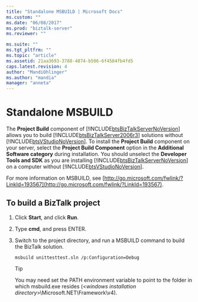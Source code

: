 ```yaml
---
title: "Standalone MSBUILD | Microsoft Docs"
ms.custom: ""
ms.date: "06/08/2017"
ms.prod: "biztalk-server"
ms.reviewer: ""

ms.suite: ""
ms.tgt_pltfrm: ""
ms.topic: "article"
ms.assetid: 21aa3693-3788-4874-b506-6f4584fb4fd5
caps.latest.revision: 4
author: "MandiOhlinger"
ms.author: "mandia"
manager: "anneta"
---
```

# Standalone MSBUILD
The **Project Build** component of [!INCLUDE[btsBizTalkServerNoVersion](../includes/btsbiztalkservernoversion-md.md)] allows you to build [!INCLUDE[btsBizTalkServer2006r3](../includes/btsbiztalkserver2006r3-md.md)] solutions without [!INCLUDE[btsVStudioNoVersion](../includes/btsvstudionoversion-md.md)]. To install the **Project Build** component on your server, select the **Project Build Component** option in the **Additional Software category** during installation. You should unselect the **Developer Tools and SDK** as you are installing [!INCLUDE[btsBizTalkServerNoVersion](../includes/btsbiztalkservernoversion-md.md)] on a computer without [!INCLUDE[btsVStudioNoVersion](../includes/btsvstudionoversion-md.md)].  
  
 For more information on MSBUILD, see [http://go.microsoft.com/fwlink/?LinkId=193567](http://go.microsoft.com/fwlink/?LinkId=193567).  
  
## To build a BizTalk project  
  
1.  Click **Start**, and click **Run**.  
  
2.  Type **cmd**, and press ENTER.  
  
3.  Switch to the project directory, and run a MSBUILD command to build the BizTalk solution.  
  
    ```  
    msbuild unittesttest.sln /p:Configuration=Debug  
    ```  
  
    > [!TIP]
    >  You may need set the PATH environment variable to point to the folder in which msbuild.exe resides (\<*windows installation directory*\>\Microsoft.NET\Framework\v4).